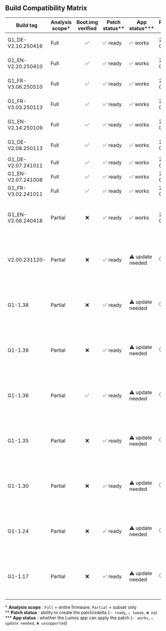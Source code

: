 ## Build Compatibility Matrix

| Build tag           | Analysis scope* | Boot.img verified | Patch status** | App status*** | Release date | Notes                                              |
|---------------------|-----------------|:-----------------:|----------------|---------------|--------------|----------------------------------------------------|
| G1_DE-V2.10.250416  | Full            | ✅               | ✅ ready       | ✅ works      | 2025-06-24   | New innioasis firmware                             |
| G1_EN-V2.20.250410  | Full            | ✅               | ✅ ready       | ✅ works      | 2025-06-24   | New innioasis firmware                             |
| G1_FR-V3.06.250510  | Full            | ✅               | ✅ ready       | ✅ works      | 2025-06-24   | New innioasis firmware                             |
| G1_FR-V3.03.250113  | Full            | ✅               | ✅ ready       | ✅ works      | 2025-05-11   | current firmware in app                            |
| G1_EN-V2.14.250109  | Full            | ✅               | ✅ ready       | ✅ works      | 2025-05-11   | current firmware in app                            |
| G1_DE-V2.08.250113  | Full            | ✅               | ✅ ready       | ✅ works      | 2025-05-11   | current firmware in app                            |
| G1_DE-V2.07.241011  | Full            | ✅               | ✅ ready       | ✅ works      | 2025-05-11   | —                                                  |
| G1_EN-V2.07.241008  | Full            | ✅               | ✅ ready       | ✅ works      | 2025-05-11   | —                                                  |
| G1_FR-V3.02.241011  | Full            | ✅               | ✅ ready       | ✅ works      | 2025-05-11   | —                                                  |
| G1_EN-V2.06.240418  | Partial         | ❌               | ✅ ready       | ✅ works      | 2025-05-11   | subset only - patch tested & functional on G1      |
| V2.00.231120-       | Partial         | ❌               | ✅ ready       | ⚠️ update needed | 🕐 WIP  | different naming format – Lumos-G1 overhaul required   |
| G1-1.38             | Partial         | ❌               | ✅ ready       | ⚠️ update needed | 🕐 WIP  | different naming format – Lumos-G1 overhaul required   |
| G1-1.39             | Partial         | ❌               | ✅ ready       | ⚠️ update needed | 🕐 WIP  | different naming format – Lumos-G1 overhaul required   |
| G1-1.36             | Partial         | ✅               | ✅ ready       | ⚠️ update needed | 🕐 WIP  | different naming format – Lumos-G1 overhaul required   |
| G1-1.35             | Partial         | ❌               | ✅ ready       | ⚠️ update needed | 🕐 WIP  | different naming format – Lumos-G1 overhaul required   |
| G1-1.30             | Partial         | ❌               | ✅ ready       | ⚠️ update needed | 🕐 WIP  | different naming format – Lumos-G1 overhaul required   |
| G1-1.24             | Partial         | ❌               | ✅ ready       | ⚠️ update needed | 🕐 WIP  | different naming format – Lumos-G1 overhaul required   |
| G1-1.17             | Partial         | ❌               | ✅ ready       | ⚠️ update needed | 🕐 WIP  | different naming format – Lumos-G1 overhaul required   |

\* **Analysis scope** : `Full` = entire firmware, `Partial` = subset only  
\** **Patch status** : ability to create the patch/xdelta (`✅ ready`, `⚠️ tweak`, `❌ no`)  
\*** **App status** : whether the Lumos app can apply the patch (`✅ works`, `⚠️ update needed`, `❌ unsupported`)
